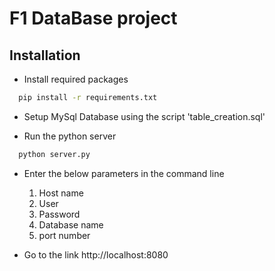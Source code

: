 # F1 DataBase project




## Installation

- Install required packages

```bash
  pip install -r requirements.txt
```

- Setup MySql Database using the script 'table_creation.sql'
    
- Run the python server

```bash
  python server.py
```

- Enter the below parameters in the command line
    1. Host name
    2. User
    3. Password 
    4. Database name
    5. port number


- Go to the link http://localhost:8080

